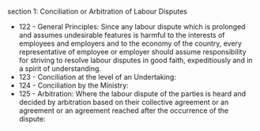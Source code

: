 section 1: Conciliation or Arbitration of Labour Disputes

<ul>
			<li>122 - General Principles: Since any labour dispute which is prolonged and assumes undesirable features is harmful to the interests of employees and employers and to the economy of the country, every representative of employee or employer should assume responsibility for striving to resolve labour disputes in good faith, expeditiously and in a spirit of understanding.<ul>
			</ul></li>			<li>123 - Conciliation at the level of an Undertaking: <ul>
			</ul></li>			<li>124 - Conciliation by the Ministry: <ul>
			</ul></li>			<li>125 - Arbitration: Where the labour dispute of the parties is heard and decided by arbitration based on their collective agreement or an agreement or an agreement reached after the occurrence of the dispute:<ul>
			</ul></li></ul>